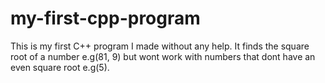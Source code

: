 # my-first-cpp-program
This is my first C++ program I made without any help. It finds the square root of a number e.g(81, 9) but wont work with numbers that dont have an even square root e.g(5).
